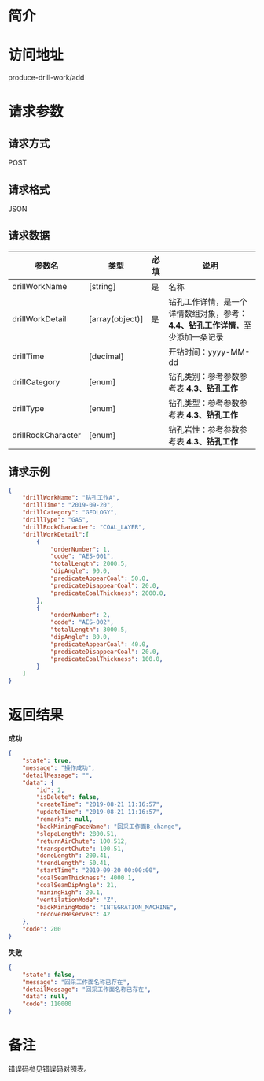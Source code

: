 # 简介

# 访问地址
produce-drill-work/add

# 请求参数

## 请求方式
POST

## 请求格式
JSON

## 请求数据
|参数名|类型|必填|说明|
|-|-|-|-|
|drillWorkName|[string]|是|名称|
|drillWorkDetail|[array(object)]|是|钻孔工作详情，是一个详情数组对象，参考：**4.4、钻孔工作详情**，至少添加一条记录|
|drillTime|[decimal]||开钻时间：yyyy-MM-dd|
|drillCategory|[enum]||钻孔类别：参考参数参考表 **4.3、钻孔工作**|
|drillType|[enum]||钻孔类型：参考参数参考表 **4.3、钻孔工作**|
|drillRockCharacter|[enum]||钻孔岩性：参考参数参考表 **4.3、钻孔工作**|


## 请求示例
```json
{
	"drillWorkName": "钻孔工作A",
    "drillTime": "2019-09-20",
	"drillCategory": "GEOLOGY",
    "drillType": "GAS",
    "drillRockCharacter": "COAL_LAYER",
    "drillWorkDetail":[
        {
            "orderNumber": 1,
            "code": "AES-001",
            "totalLength": 2000.5,
            "dipAngle": 90.0,
            "predicateAppearCoal": 50.0,
            "predicateDisappearCoal": 20.0,
            "predicateCoalThickness": 2000.0,
        },
        {
            "orderNumber": 2,
            "code": "AES-002",
            "totalLength": 3000.5,
            "dipAngle": 80.0,
            "predicateAppearCoal": 40.0,
            "predicateDisappearCoal": 20.0,
            "predicateCoalThickness": 100.0,
        }
    ]
}
```

# 返回结果
**成功**
```json
{
    "state": true,
    "message": "操作成功",
    "detailMessage": "",
    "data": {
        "id": 2,
        "isDelete": false,
        "createTime": "2019-08-21 11:16:57",
        "updateTime": "2019-08-21 11:16:57",
        "remarks": null,
        "backMiningFaceName": "回采工作面B_change",
        "slopeLength": 2800.51,
        "returnAirChute": 100.512,
        "transportChute": 100.51,
        "doneLength": 200.41,
        "trendLength": 50.41,
        "startTime": "2019-09-20 00:00:00",
        "coalSeamThickness": 4000.1,
        "coalSeamDipAngle": 21,
        "miningHigh": 20.1,
        "ventilationMode": "Z",
        "backMiningMode": "INTEGRATION_MACHINE",
        "recoverReserves": 42
    },
    "code": 200
}
```

**失败**
```json
{
    "state": false,
    "message": "回采工作面名称已存在",
    "detailMessage": "回采工作面名称已存在",
    "data": null,
    "code": 110000
}
```

# 备注
错误码参见错误码对照表。